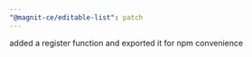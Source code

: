```yaml
---
"@magnit-ce/editable-list": patch
---
```


added a register function and exported it for npm convenience
